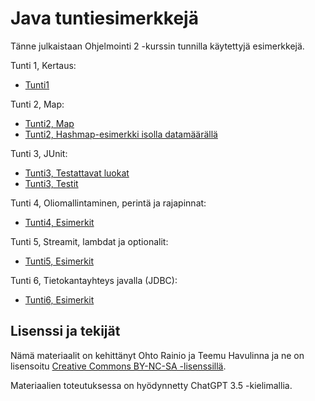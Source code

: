 # Java tuntiesimerkkejä

Tänne julkaistaan Ohjelmointi 2 -kurssin tunnilla käytettyjä esimerkkejä.

Tunti 1, Kertaus:

- [Tunti1](./src/main/java/tunti1/Tunti1.java)

Tunti 2, Map:

- [Tunti2, Map](./src/main/java/tunti2/Tunti2.java)
- [Tunti2, Hashmap-esimerkki isolla datamäärällä](./src/main/java/tunti2/IsoDataMaara.java)

Tunti 3, JUnit:

- [Tunti3, Testattavat luokat](./src/main/java/tunti3)
- [Tunti3, Testit](./src/test/java/tunti3)

Tunti 4, Oliomallintaminen, perintä ja rajapinnat:

- [Tunti4, Esimerkit](./src/main/java/tunti4)

Tunti 5, Streamit, lambdat ja optionalit:

- [Tunti5, Esimerkit](./src/main/java/tunti5)

Tunti 6, Tietokantayhteys javalla (JDBC):

- [Tunti6, Esimerkit](./src/main/java/tunti6)


## Lisenssi ja tekijät

Nämä materiaalit on kehittänyt Ohto Rainio ja Teemu Havulinna ja ne on lisensoitu [Creative Commons BY-NC-SA -lisenssillä](https://creativecommons.org/licenses/by-nc-sa/4.0/).

Materiaalien toteutuksessa on hyödynnetty ChatGPT 3.5 -kielimallia.
